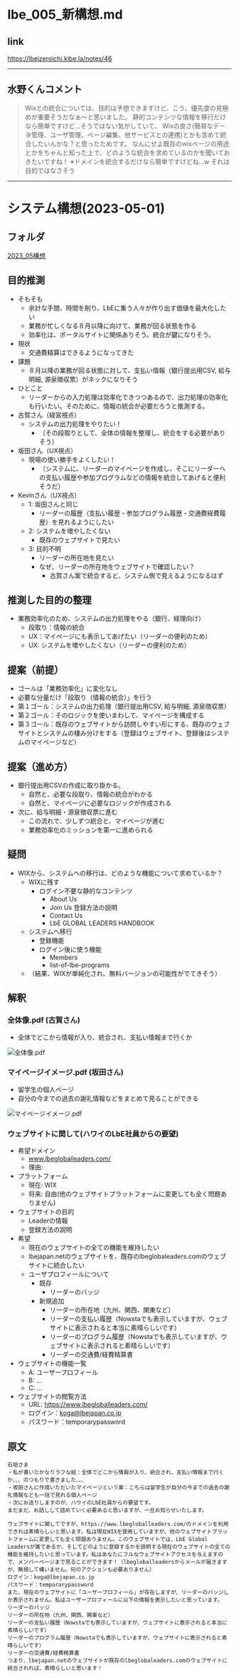 # lbe_005_新構想.md
## link
https://lbejzeroichi.kibe.la/notes/46

---
## 水野くんコメント
>Wixとの統合については、目的は予想できますけど、こう、優先度の見極めが重要そうだなぁ〜と思いました。
>静的コンテンツな情報を移行だけなら簡単ですけど…そうではない気がしていて、
>Wixの良さ(簡易なデータ管理、ユーザ管理、ページ編集、他サービスとの連携)とかも含めて統合したいんかな？と思ったためです。
>なんにせよ既存のwixページの用途とかをちゃんと知った上で、どのような統合を求めているのかを聞いておきたいですね！
>※ドメインを統合するだけなら簡単ですけどね…w それは目的ではなさそう

---

# システム構想(2023-05-01)
## フォルダ
[2023_05構想](https://drive.google.com/drive/folders/1w-c3OhnGw5RzCwevImSslFtXncfjMX6l)

## 目的推測
- そもそも
  - 余計な手間、時間を削り、LbEに集う人々が作り出す価値を最大化したい
  - 業務が忙しくなる８月以降に向けて、業務が回る状態を作る
  - 効率化は、ポータルサイトに関係ありそう。統合が鍵になりそう。
- 現状
  - 交通費精算はできるようになってきた
- 課題
  - ８月以降の業務が回る状態に対して、支払い情報（銀行提出用CSV, 給与明細, 源泉徴収票）がネックになりそう
- ひとこと
  - リーダーからの入力処理は効率化できつつあるので、出力処理の効率化も行いたい。そのために、情報の統合が必要だろうと推測する。
- 古賀さん（経営視点）
  - システムの出力処理をやりたい！
    - （その段取りとして、全体の情報を整理し、統合をする必要がありそう）
- 坂田さん（UX視点）
  - 現場の使い勝手をよくしたい！
    - （システムに、リーダーのマイページを作成し、そこにリーダーへの支払い履歴や参加プログラムなどの情報を統合してあげると便利そうだ）
- Kevinさん（UX視点）
  - 1: 坂田さんと同じ
    - リーダーの履歴（支払い履歴・参加プログラム履歴・交通費経費履歴）を見れるようにしたい
  - 2: システムを増やしたくない
    - 既存のウェブサイトで見たい
  - 3: 目的不明
    - リーダーの所在地を見たい
    - なぜ、リーダーの所在地をウェブサイトで確認したい？
      - 古賀さん案で統合すると、システム側で見えるようになるはず

## 推測した目的の整理
- 業務効率化のため、システムの出力処理をやる（銀行、経理向け）
  - 段取り：情報の統合
  - UX：マイページにも表示してあげたい（リーダーの便利のため）
  - UX: システムを増やしたくない（リーダーの便利のため）

## 提案（前提）
- ゴールは「業務効率化」に変化なし
- 必要な分量だけ「段取り（情報の統合）」を行う
- 第１ゴール：システムの出力処理（銀行提出用CSV, 給与明細, 源泉徴収票）
- 第２ゴール：そのロジックを使いまわして、マイページを構成する
- 第３ゴール：既存のウェブサイトから訪問しやすい形にする、既存のウェブサイトとシステムの棲み分けをする（登録はウェブサイト、登録後はシステムのマイページなど）

## 提案（進め方）
- 銀行提出用CSVの作成に取り掛かる。
  - 自然と、必要な段取り、情報の統合がわかる
  - 自然と、マイページに必要なロジックが作成される
- 次に、給与明細・源泉徴収票に進む
  - この流れで、少しずつ統合と、マイページが進む
  - 業務効率化のミッションを第一に進められる

## 疑問
- WIXから、システムへの移行は、どのような機能について求めているか？
  - WIXに残す
    - ログイン不要な静的なコンテンツ
      - About Us
      - Join Us 登録方法の説明
      - Contact Us
      - LbE GLOBAL LEADERS HANDBOOK
  - システムへ移行
    - 登録機能
    - ログイン後に使う機能
      - Members
      - list-of-lbe-programs
  - （結果、WIXが単純化され、無料バージョンの可能性がでてきそう）

## 解釈
### 全体像.pdf (古賀さん)
- 全体でどこから情報が入り、統合され、支払い情報まで行くか

![全体像.pdf](/attachments/023e78bf-79c0-4537-8cca-4945f3ee7ed7)

### マイページイメージ.pdf (坂田さん)
- 留学生の個人ページ
- 自分の今までの過去の謝礼情報などをまとめて見ることができる

![マイページイメージ.pdf](/attachments/158d93bc-086a-4616-b8b1-28fc0b93ad85)

### ウェブサイトに関して(ハワイのLbE社員からの要望)
- 希望ドメイン
  - www.lbegloballeaders.com/
  - 理由:
- プラットフォーム
  - 現在: WIX
  - 将来: 自由(他のウェブサイトプラットフォームに変更しても全く問題ありません)
- ウェブサイトの目的
  - Leaderの情報
  - 登録方法の説明
- 希望
  - 現在のウェブサイトの全ての機能を維持したい
  - lbejapan.netのウェブサイトを、既存のlbeglobaleaders.comのウェブサイトに統合したい
  - ユーザプロフィールについて
    - 既存
      - リーダーのバッジ
    - 新規追加
      - リーダーの所在地（九州、関西、関東など）
      - リーダーの支払い履歴（Nowstaでも表示していますが、ウェブサイトに表示されると本当に素晴らしいです）
      - リーダーのプログラム履歴（Nowstaでも表示していますが、ウェブサイトに表示されると素晴らしいです）
      - リーダーの交通費/経費精算書
- ウェブサイトの機能一覧
  - A: ユーザープロフィール
  - B: ...
  - C: ...
- ウェブサイトの閲覧方法
  - URL: https://www.lbegloballeaders.com/
  - ログイン：koga@lbejapan.co.jp
  - パスワード：temporarypassword

## 原文
```
石垣さま
・私が書いたかなりラフな絵：全体でどこから情報が入り、統合され、支払い情報まで行くか、、、のつもりで書きました、、、
・坂田さんに作成いただいたマイページという案：こちらは留学生が自分の今までの過去の謝礼情報なども一括で見れる個人ページ
・次にお送りしますのが、ハワイのLbE社員からの要望です。
まだまだ、お話しして詰めていく必要あると思いますが、一旦お知らせいたします。

ウェブサイトに関してですが、https://www.lbegloballeaders.com/のドメインを利用できれば素晴らしいと思います。私は現在WIXを使用していますが、他のウェブサイトプラットフォームに変更しても全く問題ありません。このウェブサイトでは、LbE Global Leadersが誰であるか、そしてどのように登録するかを説明する現在のウェブサイトの全ての機能を維持したいと思っています。私はあなたにフルなウェブサイトアクセスを与えますので、メンバーページまで見ることができます！（lbegloballeadersからメールが届きますが、無視して構いません。何のアクションも必要ありません）
ログイン：koga@lbejapan.co.jp
パスワード：temporarypassword
また、現在のウェブサイトに「ユーザープロフィール」が存在しますが、リーダーのバッジしか表示されません。私はユーザープロフィールに以下の情報を表示したいと思っています。
リーダーのバッジ
リーダーの所在地（九州、関西、関東など）
リーダーの支払い履歴（Nowstaでも表示していますが、ウェブサイトに表示されると本当に素晴らしいです）
リーダーのプログラム履歴（Nowstaでも表示していますが、ウェブサイトに表示されると素晴らしいです）
リーダーの交通費/経費精算書
つまり、lbejapan.netのウェブサイトが既存のlbeglobaleaders.comのウェブサイトに統合されれば、素晴らしいと思います！
```
